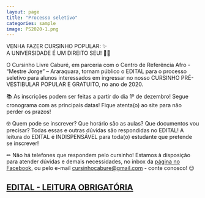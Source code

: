 ```yaml
---
layout: page
title: "Processo seletivo"
categories: sample
image: PS2020-1.png
---
```


VENHA FAZER CURSINHO POPULAR: ✨ <br>
A UNIVERSIDADE É UM DIREITO SEU! 👩‍🎓

O Cursinho Livre Caburé, em parceria com o Centro de Referência Afro - “Mestre Jorge” – Araraquara, tornam público o EDITAL para o processo seletivo para alunos interessados em ingressar no nosso CURSINHO PRÉ-VESTIBULAR POPULAR E GRATUITO, no ano de 2020.

📚 As inscrições podem ser feitas a partir do dia 1º de dezembro! Segue cronograma com as principais datas! Fique atenta(o) ao site para não perder os prazos!

🤓 Quem pode se inscrever? Que horário são as aulas? Que documentos vou precisar? Todas essas e outras dúvidas são respondidas no EDITAL! A leitura do EDITAL é INDISPENSÁVEL para toda(o) estudante que pretende se inscrever!

✏ Não há telefones que respondem pelo cursinho! Estamos à disposição para atender dúvidas e demais necessidades, no inbox da <a href="https://www.facebook.com/cursinhocabure">página no Facebook</a>, ou pelo e-mail cursinhocabure@gmail.com - conte conosco! 😉

## [<u>**EDITAL - LEITURA OBRIGATÓRIA**</u>](https://ia601506.us.archive.org/30/items/edital2020/EDITAL%202020.pdf)